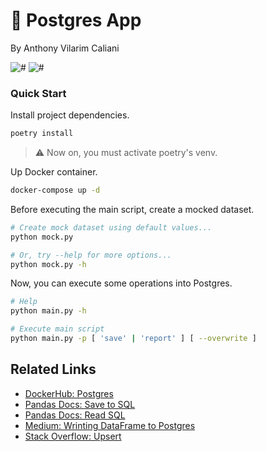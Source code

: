 # 🐘 Postgres App

By Anthony Vilarim Caliani

![#](https://img.shields.io/badge/licence-MIT-lightseagreen.svg)
![#](https://img.shields.io/badge/python-3.9.x-yellow.svg)

### Quick Start

Install project dependencies.

```bash
poetry install
```

> ⚠️ Now on, you must activate poetry's venv.

Up Docker container.
```bash
docker-compose up -d
```

Before executing the main script, create a mocked dataset.

```bash
# Create mock dataset using default values...
python mock.py

# Or, try --help for more options...
python mock.py -h
```

Now, you can execute some operations into Postgres.
```bash
# Help
python main.py -h

# Execute main script
python main.py -p [ 'save' | 'report' ] [ --overwrite ]
```

## Related Links

- [DockerHub: Postgres](https://hub.docker.com/_/postgres)
- [Pandas Docs: Save to SQL](https://pandas.pydata.org/docs/reference/api/pandas.DataFrame.to_sql.html)
- [Pandas Docs: Read SQL](https://pandas.pydata.org/docs/reference/api/pandas.read_sql.html)
- [Medium: Wrinting DataFrame to Postgres](https://towardsdatascience.com/upload-your-pandas-dataframe-to-your-database-10x-faster-eb6dc6609ddf)
- [Stack Overflow: Upsert](https://stackoverflow.com/a/62379384)
